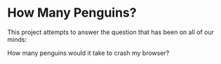 # How Many Penguins?

This project attempts to answer the question that has been on all of our minds:

How many penguins would it take to crash my browser?
